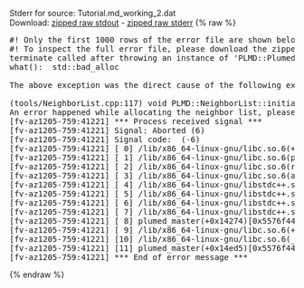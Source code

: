 Stderr for source:  Tutorial.md_working_2.dat   
Download: [zipped raw stdout](Tutorial.md_working_2.dat.plumed_master.stdout.txt.zip) - [zipped raw stderr](Tutorial.md_working_2.dat.plumed_master.stderr.txt.zip) 
{% raw %}
<pre>
#! Only the first 1000 rows of the error file are shown below
#! To inspect the full error file, please download the zipped raw stderr file above
terminate called after throwing an instance of 'PLMD::Plumed::ExceptionError'
what():  std::bad_alloc

The above exception was the direct cause of the following exception:

(tools/NeighborList.cpp:117) void PLMD::NeighborList::initialize()
An error happened while allocating the neighbor list, please decrease the number of atoms used
[fv-az1205-759:41221] *** Process received signal ***
[fv-az1205-759:41221] Signal: Aborted (6)
[fv-az1205-759:41221] Signal code:  (-6)
[fv-az1205-759:41221] [ 0] /lib/x86_64-linux-gnu/libc.so.6(+0x42520)[0x7f3e81042520]
[fv-az1205-759:41221] [ 1] /lib/x86_64-linux-gnu/libc.so.6(pthread_kill+0x12c)[0x7f3e810969fc]
[fv-az1205-759:41221] [ 2] /lib/x86_64-linux-gnu/libc.so.6(raise+0x16)[0x7f3e81042476]
[fv-az1205-759:41221] [ 3] /lib/x86_64-linux-gnu/libc.so.6(abort+0xd3)[0x7f3e810287f3]
[fv-az1205-759:41221] [ 4] /lib/x86_64-linux-gnu/libstdc++.so.6(+0xa2b9e)[0x7f3e814a2b9e]
[fv-az1205-759:41221] [ 5] /lib/x86_64-linux-gnu/libstdc++.so.6(+0xae20c)[0x7f3e814ae20c]
[fv-az1205-759:41221] [ 6] /lib/x86_64-linux-gnu/libstdc++.so.6(+0xae277)[0x7f3e814ae277]
[fv-az1205-759:41221] [ 7] /lib/x86_64-linux-gnu/libstdc++.so.6(__cxa_rethrow+0x4b)[0x7f3e814ae52b]
[fv-az1205-759:41221] [ 8] plumed_master(+0x14274)[0x5576f44ea274]
[fv-az1205-759:41221] [ 9] /lib/x86_64-linux-gnu/libc.so.6(+0x29d90)[0x7f3e81029d90]
[fv-az1205-759:41221] [10] /lib/x86_64-linux-gnu/libc.so.6(__libc_start_main+0x80)[0x7f3e81029e40]
[fv-az1205-759:41221] [11] plumed_master(+0x14ed5)[0x5576f44eaed5]
[fv-az1205-759:41221] *** End of error message ***
</pre>
{% endraw %}
